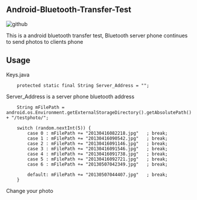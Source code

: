 
## Android-Bluetooth-Transfer-Test ##

![github](http://github.com/unicorn.png "github")


This is a android bluetooth transfer test,
Bluetooth server phone continues to send photos 
to clients phone




## Usage ##
Keys.java


		protected static final String Server_Address = "";

Server_Address is a server phone bluetooth address



		String mFilePath = android.os.Environment.getExternalStorageDirectory().getAbsolutePath() + "/testphoto/";

		switch (random.nextInt(5)) {
	        case 0 : mFilePath += "20130416082218.jpg"   ; break;
	        case 1 : mFilePath += "20130416090542.jpg"   ; break;
	        case 2 : mFilePath += "20130416091146.jpg"   ; break;
	        case 3 : mFilePath += "20130416091546.jpg"   ; break;
	        case 4 : mFilePath += "20130416091738.jpg"   ; break;
	        case 5 : mFilePath += "20130416092721.jpg"   ; break;
	        case 6 : mFilePath += "20130507042349.jpg"   ; break;
	        
	        default: mFilePath += "20130507044407.jpg"   ; break;
	    }	


Change your photo 


